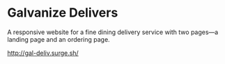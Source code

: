 # Galvanize Delivers

A responsive website for a fine dining delivery service with two pages—a landing page and an ordering page. 

http://gal-deliv.surge.sh/
